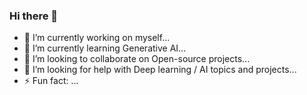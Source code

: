### Hi there 👋

- 🔭 I’m currently working on myself...
- 🌱 I’m currently learning Generative AI...
- 👯 I’m looking to collaborate on Open-source projects...
- 🤔 I’m looking for help with Deep learning / AI topics and projects...
- ⚡ Fun fact: ...

